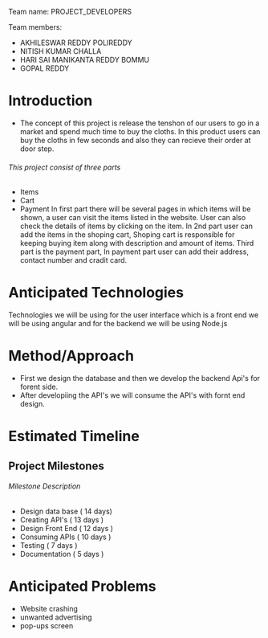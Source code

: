 Team name: PROJECT_DEVELOPERS

Team members: 
- AKHILESWAR REDDY POLIREDDY 
- NITISH KUMAR CHALLA 
- HARI SAI MANIKANTA REDDY BOMMU 
- GOPAL REDDY 

# Introduction

- The concept of this project is release the tenshon of our users to go in a market and spend much time to buy the cloths. In this product users can buy the cloths in few seconds and also they can recieve  their order at door step.
###### This project consist of three parts
-	Items
-	Cart
-	Payment
In first part there will be several pages in which items will be shown, a user can visit the items listed in the website. User can also check the details of items by clicking on the item.
In 2nd part user can add the items in the shoping cart, Shoping cart is responsible for keeping buying item along with description and amount of items.
Third part is the payment part, In payment part user can add their address, contact number and cradit card.


# Anticipated Technologies

Technologies we will be using for the user interface which is a front end we will be using angular and for the backend we will be using 
Node.js

# Method/Approach

- First we design the database and then we develop the backend Api's for forent side. 
- After developiing the API's we will consume the API's with fornt end design.

# Estimated Timeline

## Project Milestones

###### Milestone Description
 - Design data base ( 14 days)
 - Creating API's   ( 13 days )      
 - Design Front End ( 12 days )
 - Consuming APIs   ( 10 days )
 - Testing          ( 7 days  )
 - Documentation    ( 5 days )


# Anticipated Problems

- Website crashing 
- unwanted advertising
- pop-ups screen

